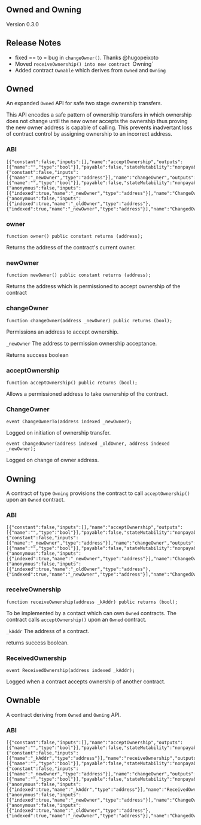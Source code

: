 ## Owned and Owning
Version 0.3.0

## Release Notes
* fixed == to = bug in `changeOwner()`. Thanks @hugopeixoto
* Moved `receiveOwnership() into new contract `Owning`
* Added contract `Ownable` which derives from `Owned` and `Owning`

## Owned

An expanded `Owned` API for safe two stage ownership transfers.

This API encodes a safe pattern of ownership transfers in which ownership does
not change until the new owner accepts the ownership thus proving the new owner
address is capable of calling. This prevents inadvertant loss of contract
control by assigning ownership to an incorrect address.

### ABI
```
[{"constant":false,"inputs":[],"name":"acceptOwnership","outputs":[{"name":"","type":"bool"}],"payable":false,"stateMutability":"nonpayable","type":"function"},{"constant":false,"inputs":[{"name":"_newOwner","type":"address"}],"name":"changeOwner","outputs":[{"name":"","type":"bool"}],"payable":false,"stateMutability":"nonpayable","type":"function"},{"anonymous":false,"inputs":[{"indexed":true,"name":"_newOwner","type":"address"}],"name":"ChangeOwnerTo","type":"event"},{"anonymous":false,"inputs":[{"indexed":true,"name":"_oldOwner","type":"address"},{"indexed":true,"name":"_newOwner","type":"address"}],"name":"ChangedOwner","type":"event"}]
```

### owner
```
function owner() public constant returns (address);
```
Returns the address of the contract's current owner.

### newOwner
```
function newOwner() public constant returns (address);
```
Returns the address which is permissioned to accept ownership of the contract

### changeOwner
```
function changeOwner(address _newOwner) public returns (bool);
```
Permissions an address to accept ownership.

`_newOwner` The address to permission ownership acceptance.

Returns success boolean

### acceptOwnership
```
function acceptOwnership() public returns (bool);
```
Allows a permissioned address to take ownership of the contract.

### ChangeOwner
```
event ChangeOwnerTo(address indexed _newOwner);
```
Logged on initiation of ownership transfer.

```
event ChangedOwner(address indexed _oldOwner, address indexed _newOwner);
```
Logged on change of owner address.

## Owning
A contract of type `Owning` provisions the contract to call `acceptOwnership()`
upon an `Owned` contract.

### ABI
```
[{"constant":false,"inputs":[],"name":"acceptOwnership","outputs":[{"name":"","type":"bool"}],"payable":false,"stateMutability":"nonpayable","type":"function"},{"constant":false,"inputs":[{"name":"_newOwner","type":"address"}],"name":"changeOwner","outputs":[{"name":"","type":"bool"}],"payable":false,"stateMutability":"nonpayable","type":"function"},{"anonymous":false,"inputs":[{"indexed":true,"name":"_newOwner","type":"address"}],"name":"ChangeOwnerTo","type":"event"},{"anonymous":false,"inputs":[{"indexed":true,"name":"_oldOwner","type":"address"},{"indexed":true,"name":"_newOwner","type":"address"}],"name":"ChangedOwner","type":"event"}]
```

### receiveOwnership
```
function receiveOwnership(address _kAddr) public returns (bool);
```
To be implemented by a contact which can own `Owned` contracts.
The contract calls `acceptOwnership()` upon an `Owned` contract.

`_kAddr` The address of a contract.

returns success boolean.

### ReceivedOwnership
```
event ReceivedOwnership(address indexed _kAddr);
```
Logged when a contract accepts ownership of another contract.

## Ownable
A contract deriving from `Owned` and `Owning` API.

### ABI
```
[{"constant":false,"inputs":[],"name":"acceptOwnership","outputs":[{"name":"","type":"bool"}],"payable":false,"stateMutability":"nonpayable","type":"function"},{"constant":false,"inputs":[{"name":"_kAddr","type":"address"}],"name":"receiveOwnership","outputs":[{"name":"","type":"bool"}],"payable":false,"stateMutability":"nonpayable","type":"function"},{"constant":false,"inputs":[{"name":"_newOwner","type":"address"}],"name":"changeOwner","outputs":[{"name":"","type":"bool"}],"payable":false,"stateMutability":"nonpayable","type":"function"},{"anonymous":false,"inputs":[{"indexed":true,"name":"_kAddr","type":"address"}],"name":"ReceivedOwnership","type":"event"},{"anonymous":false,"inputs":[{"indexed":true,"name":"_newOwner","type":"address"}],"name":"ChangeOwnerTo","type":"event"},{"anonymous":false,"inputs":[{"indexed":true,"name":"_oldOwner","type":"address"},{"indexed":true,"name":"_newOwner","type":"address"}],"name":"ChangedOwner","type":"event"}]
```
